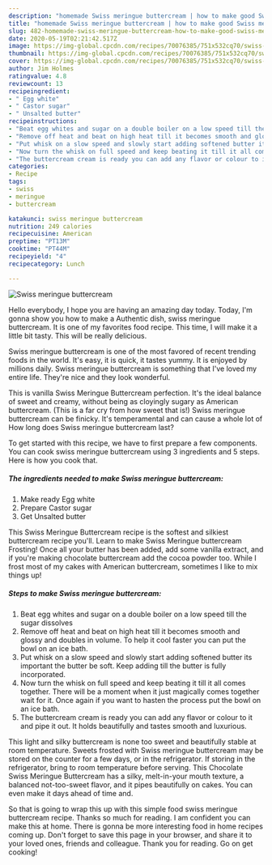 ```yaml
---
description: "homemade Swiss meringue buttercream | how to make good Swiss meringue buttercream"
title: "homemade Swiss meringue buttercream | how to make good Swiss meringue buttercream"
slug: 482-homemade-swiss-meringue-buttercream-how-to-make-good-swiss-meringue-buttercream
date: 2020-05-19T02:21:42.517Z
image: https://img-global.cpcdn.com/recipes/70076385/751x532cq70/swiss-meringue-buttercream-recipe-main-photo.jpg
thumbnail: https://img-global.cpcdn.com/recipes/70076385/751x532cq70/swiss-meringue-buttercream-recipe-main-photo.jpg
cover: https://img-global.cpcdn.com/recipes/70076385/751x532cq70/swiss-meringue-buttercream-recipe-main-photo.jpg
author: Jim Holmes
ratingvalue: 4.8
reviewcount: 13
recipeingredient:
- " Egg white"
- " Castor sugar"
- " Unsalted butter"
recipeinstructions:
- "Beat egg whites and sugar on a double boiler on a low speed till the sugar dissolves"
- "Remove off heat and beat on high heat till it becomes smooth and glossy and doubles in volume. To help it cool faster you can put the bowl on an ice bath."
- "Put whisk on a slow speed and slowly start adding softened butter its important the butter be soft. Keep adding till the butter is fully incorporated."
- "Now turn the whisk on full speed and keep beating it till it all comes together. There will be a moment when it just magically comes together wait for it. Once again if you want to hasten the process put the bowl on an ice bath."
- "The buttercream cream is ready you can add any flavor or colour to it and pipe it out. It holds beautifully and tastes smooth and luxurious."
categories:
- Recipe
tags:
- swiss
- meringue
- buttercream

katakunci: swiss meringue buttercream 
nutrition: 249 calories
recipecuisine: American
preptime: "PT13M"
cooktime: "PT44M"
recipeyield: "4"
recipecategory: Lunch

---
```



![Swiss meringue buttercream](https://img-global.cpcdn.com/recipes/70076385/751x532cq70/swiss-meringue-buttercream-recipe-main-photo.jpg)

Hello everybody, I hope you are having an amazing day today. Today, I'm gonna show you how to make a Authentic dish, swiss meringue buttercream. It is one of my favorites food recipe. This time, I will make it a little bit tasty. This will be really delicious.

Swiss meringue buttercream is one of the most favored of recent trending foods in the world. It's easy, it is quick, it tastes yummy. It is enjoyed by millions daily. Swiss meringue buttercream is something that I've loved my entire life. They're nice and they look wonderful.

This is vanilla Swiss Meringue Buttercream perfection. It&#39;s the ideal balance of sweet and creamy, without being as cloyingly sugary as American buttercream. (This is a far cry from how sweet that is!) Swiss meringue buttercream can be finicky. It&#39;s temperamental and can cause a whole lot of How long does Swiss meringue buttercream last?


To get started with this recipe, we have to first prepare a few components. You can cook swiss meringue buttercream using 3 ingredients and 5 steps. Here is how you cook that.

<!--inarticleads1-->

##### The ingredients needed to make Swiss meringue buttercream:

1. Make ready  Egg white
1. Prepare  Castor sugar
1. Get  Unsalted butter


This Swiss Meringue Buttercream recipe is the softest and silkiest buttercream recipe you&#39;ll. Learn to make Swiss Meringue buttercream Frosting! Once all your butter has been added, add some vanilla extract, and if you&#39;re making chocolate buttercream add the cocoa powder too. While I frost most of my cakes with American buttercream, sometimes I like to mix things up! 

<!--inarticleads2-->

##### Steps to make Swiss meringue buttercream:

1. Beat egg whites and sugar on a double boiler on a low speed till the sugar dissolves
1. Remove off heat and beat on high heat till it becomes smooth and glossy and doubles in volume. To help it cool faster you can put the bowl on an ice bath.
1. Put whisk on a slow speed and slowly start adding softened butter its important the butter be soft. Keep adding till the butter is fully incorporated.
1. Now turn the whisk on full speed and keep beating it till it all comes together. There will be a moment when it just magically comes together wait for it. Once again if you want to hasten the process put the bowl on an ice bath.
1. The buttercream cream is ready you can add any flavor or colour to it and pipe it out. It holds beautifully and tastes smooth and luxurious.


This light and silky buttercream is none too sweet and beautifully stable at room temperature. Sweets frosted with Swiss meringue buttercream may be stored on the counter for a few days, or in the refrigerator. If storing in the refrigerator, bring to room temperature before serving. This Chocolate Swiss Meringue Buttercream has a silky, melt-in-your mouth texture, a balanced not-too-sweet flavor, and it pipes beautifully on cakes. You can even make it days ahead of time and. 

So that is going to wrap this up with this simple food swiss meringue buttercream recipe. Thanks so much for reading. I am confident you can make this at home. There is gonna be more interesting food in home recipes coming up. Don't forget to save this page in your browser, and share it to your loved ones, friends and colleague. Thank you for reading. Go on get cooking!
